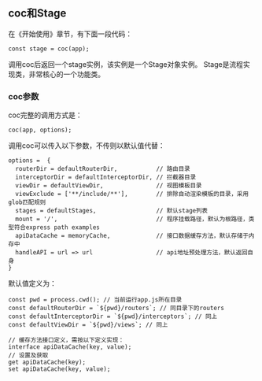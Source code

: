 ## coc和Stage

在《开始使用》章节，有下面一段代码：
```
const stage = coc(app);
```
调用coc后返回一个stage实例，该实例是一个Stage对象实例。
Stage是流程实现类，非常核心的一个功能类。

### coc参数

coc完整的调用方式是：

```
coc(app, options);
```

调用coc可以传入以下参数，不传则以默认值代替：

```
options =  { 
  routerDir = defaultRouterDir,           // 路由目录 
  interceptorDir = defaultInterceptorDir, // 拦截器目录
  viewDir = defaultViewDir,               // 视图模板目录        
  viewExclude = ['**/include/**'],        // 排除自动渲染模板的目录，采用glob匹配规则
  stages = defaultStages,                 // 默认stage列表 
  mount = '/',                            // 程序挂载路径，默认为根路径，类型符合express path examples
  apiDataCache = memoryCache,             // 接口数据缓存方法，默认存储于内存中
  handleAPI = url => url                  // api地址预处理方法，默认返回自身
}

```

默认值定义为：
```
const pwd = process.cwd(); // 当前运行app.js所在目录
const defaultRouterDir = `${pwd}/routers`; // 同目录下的routers
const defaultInterceptorDir = `${pwd}/interceptors`; // 同上
const defaultViewDir = `${pwd}/views`; // 同上

// 缓存方法接口定义，需按以下定义实现：
interface apiDataCache(key, value);
// 设置及获取
get apiDataCache(key);
set apiDataCache(key, value);
```